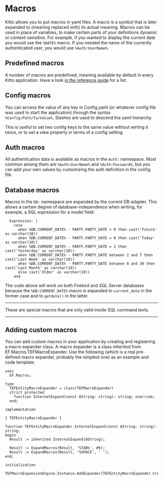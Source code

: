# Macros #

Kitto allows you to put macros in yaml files. A macro is a symbol that is later expanded to (meaning replaced with) its actual meaning. Macros can be used in place of variables, to make certain parts of your definitions dynamic or context-sensitive. For example, if you wanted to display the current date you would use the `%DATE%` macro. If you needed the name of the currently authenticated user, you would use `%Auth:UserName%`.

## Predefined macros ##

A number of macros are predefined, meaning available by default in every Kitto application. Have a look [in the reference guide](http://www.ethea.it/docs/kitto/en/ref/EF_Macros_pas.html) for a list.

## Config macros ##

You can access the value of any key in Config.yaml (or whatever config file was used to start the application) through the syntax `%Config:Path/To/Value%`. Slashes are used to descend the yaml hierarchy.

This is useful to set two config keys to the same value without wirting it twice, or to set a view property in terms of a config setting.

## Auth macros ##

All authentication data is available as macros in the `Auth:` namespace. Most common among them are `%Auth:UserName%` and `%Auth:Password%`, but you can add your own values by customizing the auth definition in the config file.

## Database macros ##

Macros in the `DB:` namespace are expanded by the current DB adapter. This allows a certain degree of database-independence when writing, for example, a SQL expression for a model field:

```
  Expression: |
    case
      when %DB.CURRENT_DATE% - PARTY.PARTY_DATE < 0 then cast('Future' as varchar(10))
      when %DB.CURRENT_DATE% - PARTY.PARTY_DATE = 0 then cast('Today' as varchar(10))
      when %DB.CURRENT_DATE% - PARTY.PARTY_DATE = 1 then cast('Yesterday' as varchar(10))
      when %DB.CURRENT_DATE% - PARTY.PARTY_DATE between 2 and 7 then cast('Last Week' as varchar(10))
      when %DB.CURRENT_DATE% - PARTY.PARTY_DATE between 8 and 30 then cast('Last Month' as varchar(10))
      else cast('Older' as varchar(10))
    end
```
The code above will work on both Firebird and SQL Server databases because the `%DB:CURRENT_DATE%` macro is expanded to `current_date` in the former case and to `getdate()` in the latter.

---

These are special macros that are only valid inside SQL command texts.

---


## Adding custom macros ##

You can add custom macros in your application by creating and registering a macro expander class. A macro expander is a class inherited from EF.Macros.TEFMacroExpander. Use the following (which is a real pre-defined macro expander, probably the simplest one) as an example and code template:

```
uses
  EF.Macros;

type
  TEFEntityMacroExpander = class(TEFMacroExpander)
  strict protected
    function InternalExpand(const AString: string): string; override;
  end;

implementation

{ TEFEntityMacroExpander }

function TEFEntityMacroExpander.InternalExpand(const AString: string): string;
begin
  Result := inherited InternalExpand(AString);

  Result := ExpandMacros(Result, '%TAB%', #9);
  Result := ExpandMacros(Result, '%SPACE', ' ');
end;

initialization
  TEFMacroExpansionEngine.Instance.AddExpander(TEFEntityMacroExpander.Create);
```